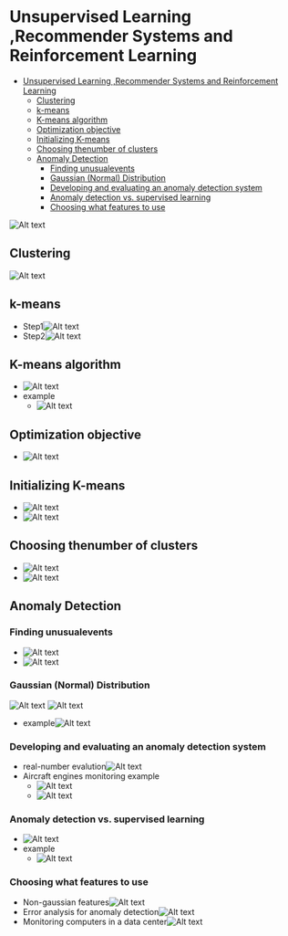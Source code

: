 # Unsupervised Learning ,Recommender Systems and Reinforcement Learning

- [Unsupervised Learning ,Recommender Systems and Reinforcement Learning](#unsupervised-learning-recommender-systems-and-reinforcement-learning)
  - [Clustering](#clustering)
  - [k-means](#k-means)
  - [K-means algorithm](#k-means-algorithm)
  - [Optimization objective](#optimization-objective)
  - [Initializing K-means](#initializing-k-means)
  - [Choosing thenumber of clusters](#choosing-thenumber-of-clusters)
  - [Anomaly Detection](#anomaly-detection)
    - [Finding unusualevents](#finding-unusualevents)
    - [Gaussian (Normal) Distribution](#gaussian-normal-distribution)
    - [Developing and evaluating an anomaly detection system](#developing-and-evaluating-an-anomaly-detection-system)
    - [Anomaly detection vs. supervised learning](#anomaly-detection-vs-supervised-learning)
    - [Choosing what features to use](#choosing-what-features-to-use)

![Alt text](images/image-47.png)

## Clustering

![Alt text](images/image-48.png)

## k-means

- Step1![Alt text](images/image-49.png)
- Step2![Alt text](images/image-50.png)

## K-means algorithm

- ![Alt text](images/image-51.png)
- example
  - ![Alt text](images/image-52.png)

## Optimization objective

- ![Alt text](images/image-53.png)

## Initializing K-means

- ![Alt text](images/image-54.png)
- ![Alt text](images/image-55.png)

## Choosing thenumber of clusters

- ![Alt text](images/image-56.png)
- ![Alt text](images/image-57.png)

## Anomaly Detection

### Finding unusualevents

- ![Alt text](images/image-58.png)
- ![Alt text](images/image-59.png)

### Gaussian (Normal) Distribution

![Alt text](images/image-60.png)
![Alt text](images/image-61.png)

- example![Alt text](images/image-62.png)

### Developing and evaluating an anomaly detection system

- real-number evalution![Alt text](images/image-63.png)
- Aircraft engines monitoring example
  - ![Alt text](images/image-64.png)
  - ![Alt text](images/image-65.png)
 
### Anomaly detection vs. supervised learning

- ![Alt text](images/image-66.png)
- example
  - ![Alt text](images/image-67.png)

### Choosing what features to use

- Non-gaussian features![Alt text](images/image-68.png)
- Error analysis for anomaly detection![Alt text](images/image-69.png)
- Monitoring computers in a data center![Alt text](images/image-70.png)

